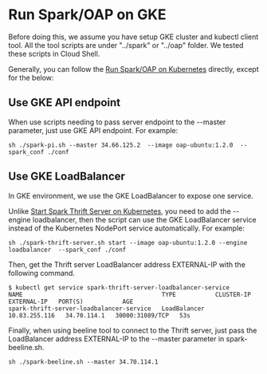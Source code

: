  # Run Spark/OAP on GKE
Before doing this, we assume you have setup GKE cluster and kubectl client tool. All the tool scripts are under "../spark" or "../oap" folder. 
We tested these scripts in Cloud Shell. 

Generally, you can follow the [Run Spark/OAP on Kubernetes](../README.md#run-sparkoap-on-kubernetes) directly, except for the below:

## Use GKE API endpoint
When use scripts needing to pass server endpoint to the --master parameter, just use GKE API endpoint. For example:
```
sh ./spark-pi.sh --master 34.66.125.2  --image oap-ubuntu:1.2.0  --spark_conf ./conf
```

## Use GKE LoadBalancer
In GKE environment, we use the GKE LoadBalancer to expose one service.

Unlike [Start Spark Thrift Server on Kubernetes](../README.md#start-spark-thrift-server), you need to add the --engine loadbalancer, then the script can use the GKE LoadBalancer service instead of the Kubernetes NodePort service automatically.
For example:
``` 
sh ./spark-thrift-server.sh start --image oap-ubuntu:1.2.0 --engine loadbalancer  --spark_conf ./conf
```

Then, get the Thrift server LoadBalancer address EXTERNAL-IP with the following command.
```
$ kubectl get service spark-thrift-server-loadbalancer-service
NAME                                       TYPE           CLUSTER-IP      EXTERNAL-IP   PORT(S)           AGE
spark-thrift-server-loadbalancer-service   LoadBalancer   10.83.255.116   34.70.114.1   30000:31089/TCP   53s
```

Finally, when using beeline tool to connect to the Thrift server, just pass the LoadBalancer address EXTERNAL-IP to the --master parameter in spark-beeline.sh. 
``` 
sh ./spark-beeline.sh --master 34.70.114.1
``` 



